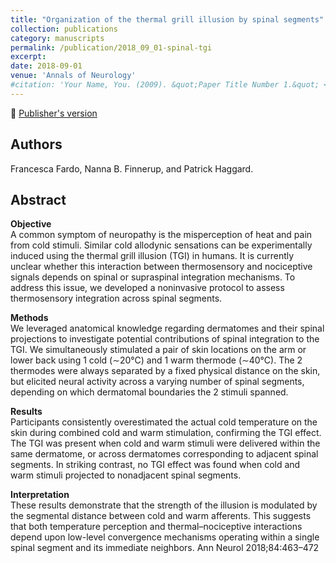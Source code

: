 ```yaml
---
title: "Organization of the thermal grill illusion by spinal segments"
collection: publications
category: manuscripts
permalink: /publication/2018_09_01-spinal-tgi
excerpt:
date: 2018-09-01
venue: 'Annals of Neurology'
#citation: 'Your Name, You. (2009). &quot;Paper Title Number 1.&quot; <i>Journal 1</i>. 1(1).'
---
```


<!--more-->

📄 [Publisher's version](https://onlinelibrary.wiley.com/doi/full/10.1002/ana.25307)

## Authors
Francesca Fardo, Nanna B. Finnerup, and Patrick Haggard.

## Abstract
**Objective**  
A common symptom of neuropathy is the misperception of heat and pain from cold stimuli. Similar cold allodynic sensations can be experimentally induced using the thermal grill illusion (TGI) in humans. It is currently unclear whether this interaction between thermosensory and nociceptive signals depends on spinal or supraspinal integration mechanisms. To address this issue, we developed a noninvasive protocol to assess thermosensory integration across spinal segments.

**Methods**  
We leveraged anatomical knowledge regarding dermatomes and their spinal projections to investigate potential contributions of spinal integration to the TGI. We simultaneously stimulated a pair of skin locations on the arm or lower back using 1 cold (∼20°C) and 1 warm thermode (∼40°C). The 2 thermodes were always separated by a fixed physical distance on the skin, but elicited neural activity across a varying number of spinal segments, depending on which dermatomal boundaries the 2 stimuli spanned.

**Results**  
Participants consistently overestimated the actual cold temperature on the skin during combined cold and warm stimulation, confirming the TGI effect. The TGI was present when cold and warm stimuli were delivered within the same dermatome, or across dermatomes corresponding to adjacent spinal segments. In striking contrast, no TGI effect was found when cold and warm stimuli projected to nonadjacent spinal segments.

**Interpretation**  
These results demonstrate that the strength of the illusion is modulated by the segmental distance between cold and warm afferents. This suggests that both temperature perception and thermal–nociceptive interactions depend upon low-level convergence mechanisms operating within a single spinal segment and its immediate neighbors. Ann Neurol 2018;84:463–472